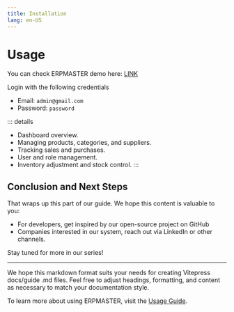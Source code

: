 ```yaml
---
title: Installation
lang: en-US
---
```


# Usage

You can check ERPMASTER demo here: [LINK]()

Login with the following credentials

-   Email: `admin@gmail.com`
-   Password: `password`

::: details
- Dashboard overview.
- Managing products, categories, and suppliers.
- Tracking sales and purchases.
- User and role management.
- Inventory adjustment and stock control.
:::

## Conclusion and Next Steps

That wraps up this part of our guide. We hope this content is valuable to you:
- For developers, get inspired by our open-source project on GitHub
- Companies interested in our system, reach out via LinkedIn or other channels.

Stay tuned for more in our series!

---

We hope this markdown format suits your needs for creating Vitepress docs/guide .md files. Feel free to adjust headings, formatting, and content as necessary to match your documentation style.



To learn more about using ERPMASTER, visit the [Usage Guide](/guide/usage.html).
